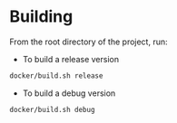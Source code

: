 # Building

From the root directory of the project, run:

- To build a release version

```sh
docker/build.sh release
```

- To build a debug version

```sh
docker/build.sh debug
```
